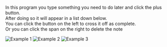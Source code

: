In this program you type something you need to do later and click the plus button.  
After doing so it will appear in a list down below.  
You can click the button on the left to cross it off as complete.  
Or you can click the span on the right to delete the note  


![Example 1](https://github.com/user-attachments/assets/7ca90773-fdb6-45ad-8103-1526280c8756)
![Example 2](https://github.com/user-attachments/assets/15e03109-430c-435b-b794-fa1528aeff78)
![Example 3](https://github.com/user-attachments/assets/625970c8-75e1-4505-adaf-c8fd15a61a09)
